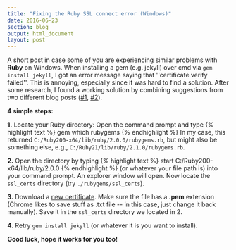 ```yaml
---
title: "Fixing the Ruby SSL connect error (Windows)"
date: 2016-06-23
section: blog
output: html_document
layout: post
---
```


A short post in case some of you are experiencing similar problems with **Ruby** on Windows. When installing a gem (e.g. jekyll) over cmd via ```gem install jekyll```, I got an error message saying that ''certificate verify failed''. This is annoying, especially since it was hard to find a solution. After some research, I found a working solution by combining suggestions from two different blog posts ([#1](https://gist.github.com/luislavena/f064211759ee0f806c88), [#2](https://superdevresources.com/ssl-error-ruby-gems-windows/)).

**4 simple steps:**

**1.** Locate your Ruby directory: Open the command prompt and type 
{% highlight text %}
gem which rubygems
{% endhighlight %}
In my case, this returned ```C:/Ruby200-x64/lib/ruby/2.0.0/rubygems.rb```, but might also be something else, e.g., ```C:/Ruby21/lib/ruby/2.1.0/rubygems.rb```.

**2.** Open the directory by typing 
{% highlight text %}
start C:/Ruby200-x64/lib/ruby/2.0.0
{% endhighlight %}
(or whatever your file path is) into your command prompt. An explorer window will open. Now locate the ```ssl_certs``` directory (try ```./rubygems/ssl_certs```). 

**3.** Download a [new certificate](https://curl.haxx.se/ca/cacert.pem). Make sure the file has a **.pem** extension (Chrome likes to save stuff as .txt file -- in this case, just change it back manually). Save it in the ```ssl_certs``` directory we located in 2.

**4.** Retry ```gem install jekyll``` (or whatever it is you want to install).

**Good luck, hope it works for you too!** 
